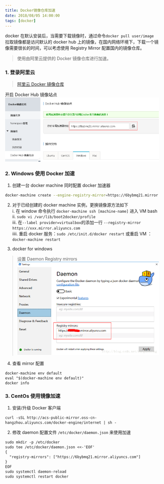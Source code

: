 ```yaml
---
title: Docker镜像仓库加速
date: 2018/08/05 14:00:00
tags: [docker]
---
```


docker 在默认安装后，当需要下载镜像时，通过命令`docker pull user/image` 拉取镜像都是访问默认的 docker hub 上的镜像，在国内网络环境下，下载一个镜像需要很长的时间，可以考虑使用 Registry Mirror 配置国内的镜像仓库。

> 使用由阿里云提供的 Docker 镜像仓库进行加速。

### 1. 登录阿里云
> [阿里云 Docker 镜像仓库](https://cr.console.aliyun.com/?spm=5176.100239.blogcont29941.13.haQkR4#/accelerator)

开启 Docker Hub 镜像站点
![docker_ali](../../../../../images/docker_ali.png)

### 2. Windows 使用 Docker 加速
1. 创建一台 docker machine 同时配置 docker 加速器

```bash
docker-machine create --engine-registry-mirror=https://6bybmq21.mirror.aliyuncs.com -d virtualbox default
```

2. 对于已经创建的 docker machine 实例，更换镜像源方法如下  
i. 在 window 命令执行 `docker-machine ssh [machine-name]` 进入 VM bash  
ii. `sudo vi /var/lib/boot2docker/profile`  
iii. 在`--label provider=virtualbox`的添加一行 `--registry-mirror https://xxx.mirror.aliyuncs.com`  
iiii. 重启 docker 服务：`sudo /etc/init.d/docker restart` 或重启 VM ： `docker-machine restart`

3. docker for windows
> 设置 Daemon Registry mirrors
![docker_setting](../../../../../images/docker_setting.png)

4. 查看 mirror 配置

```
docker-machine env default
eval "$(docker-machine env default)"
docker info
```

### 3. CentOs 使用镜像加速
1. 安装/升级 Docker 客户端

```
curl -sSL http://acs-public-mirror.oss-cn-hangzhou.aliyuncs.com/docker-engine/internet | sh -
```

2. 修改 daemon 配置文件 `/etc/docker/daemon.json` 来使用加速

```
sudo mkdir -p /etc/docker
sudo tee /etc/docker/daemon.json <<-'EOF'
{
  "registry-mirrors": ["https://6bybmq21.mirror.aliyuncs.com"]
}
EOF
sudo systemctl daemon-reload
sudo systemctl restart docker
```
